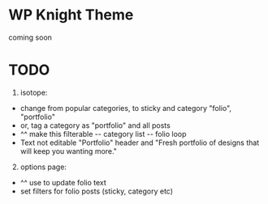 WP Knight Theme
========================

coming soon

TODO
========================

1. isotope:

- change from popular categories, to sticky and category "folio", "portfolio"
- or, tag a category as "portfolio" and all posts
- ^^ make this filterable
-- category list
-- folio loop
- Text not editable "Portfolio" header and "Fresh portfolio of designs that will keep you wanting more."

2. options page:

- ^^ use to update folio text
- set filters for folio posts (sticky, category etc)
